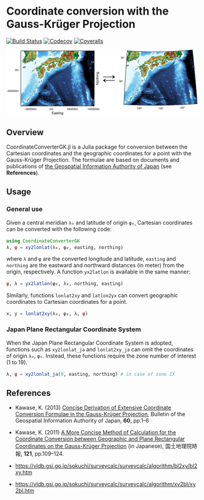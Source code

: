 # Coordinate conversion with the Gauss-Krüger Projection

[![Build Status](https://travis-ci.com/hydrocoast/CoordinateConverterGK.jl.svg?branch=master)](https://travis-ci.com/hydrocoast/CoordinateConverterGK.jl)
[![Codecov](https://codecov.io/gh/hydrocoast/CoordinateConverterGK.jl/branch/master/graph/badge.svg)](https://codecov.io/gh/hydrocoast/CoordinateConverterGK.jl)
[![Coveralls](https://coveralls.io/repos/github/hydrocoast/CoordinateConverterGK.jl/badge.svg?branch=master)](https://coveralls.io/github/hydrocoast/CoordinateConverterGK.jl?branch=master)

<p align="center">
<img src="https://github.com/hydrocoast/CoordinateConverterGK.jl/blob/master/examples/samplefig.png", width="800">
</p>  

## Overview
CoordinateConverterGK.jl is a Julia package for conversion between the Cartesian coordinates and the geographic coordinates for a point with the Gauss-Krüger Projection. The formulae are based on documents and publications of [the Geospatial Information Authority of Japan](https://www.gsi.go.jp/ENGLISH/index.html) (see **References**).

<!--
## Installation
You can install the latest version using the built-in package manager (accessed by pressing `]` in the Julia REPL) to add the package.
```julia
pkg> add CoordinateConverterGK
```
-->
## Usage
### General use  
Given a central meridian `λ₀` and latitude of origin `φ₀`, Cartesian coordinates can be converted with the following code:
```julia
using CoordinateConverterGK
λ, φ = xy2lonlat(λ₀, φ₀, easting, northing)
```
where `λ` and `φ` are the converted longitude and latitude, `easting` and `northing` are the eastward and northward distances (in meter) from the origin, respectively.
A function `yx2latlon` is available in the same manner:
```julia
φ, λ = yx2latlon(φ₀, λ₀, northing, easting)
```
Similarly, functions `lonlat2xy` and `latlon2yx` can convert geographic coordinates to Cartesian coordinates for a point.
```julia
x, y = lonlat2xy(λ₀, φ₀, λ, φ)
```

### Japan Plane Rectangular Coordinate System
When the Japan Plane Rectangular Coordinate System is adopted,
functions such as `xy2lonlat_ja` and `lonlat2xy_ja` can omit the coordinates of origin `λ₀`, `φ₀`.
Instead, these functions require the zone number of interest (1 to 19).
```julia
λ, φ = xy2lonlat_ja(9, easting, northing) # in case of zone IX
```


## References
- Kawase, K. (2013) [Concise Derivation of Extensive Coordinate Conversion Formulae in the Gauss-Krüger Projection](https://www.gsi.go.jp/common/000065826.pdf), Bulletin of the Geospatial Information Authority of Japan, **60**, pp.1&ndash;6  

- Kawase, K. (2011) [A More Concise Method of Calculation for the Coordinate Conversion between Geographic and Plane Rectangular Coordinates on the Gauss-Krüger Projection](https://www.gsi.go.jp/common/000061216.pdf) (in Japanese), 国土地理院時報, **121**, pp.109&ndash;124.

- https://vldb.gsi.go.jp/sokuchi/surveycalc/surveycalc/algorithm/bl2xy/bl2xy.htm

- https://vldb.gsi.go.jp/sokuchi/surveycalc/surveycalc/algorithm/xy2bl/xy2bl.htm

